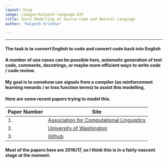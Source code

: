 ```yaml
---
layout: blog
image: /images/kalpesh-language.GIF
title: Joint Modelling of Source Code and Natural Language
author: "Kalpesh Krishna"

---
```


---

#### The task is to convert English to code and convert code back into English

<!--break-->

#### A number of use cases can be possible here, automatic generation of test code, comments, docstrings, or maybe more efficient ways to write code / code review.

#### My goal is to somehow use signals from a compiler (as reinforcement learning rewards / or loss function terms) to assist this modelling.

<!--break-->
#### Here are some recent papers trying to model this.
<!--break-->

 Paper Number  | Site
 --- | ---
1. | <a target="_blank" href="http://www.aclweb.org/anthology/P16-1195">Association for Computational Linguistics</a>  
2. | <a target="_blank" href="https://homes.cs.washington.edu/~mernst/pubs/nl-command-tr170301.pdf ">University of Washington</a>
3. | <a target="_blank" href="https://github.com/TellinaTool/nl2bash">Github</a>

<!--break-->

#### Most of the papers here are 2016/17, so I think this is in a fairly nascent stage at the moment.
